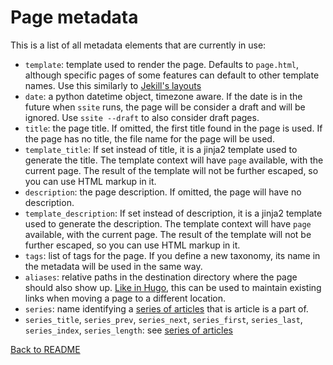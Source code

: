 # Page metadata

This is a list of all metadata elements that are currently in use:

 - `template`: template used to render the page. Defaults to `page.html`,
   although specific pages of some features can default to other template
   names. Use this similarly to [Jekill's layouts](https://jekyllrb.com/docs/step-by-step/04-layouts/)
 - `date`: a python datetime object, timezone aware. If the date is in the
   future when `ssite` runs, the page will be consider a draft and will be
   ignored. Use `ssite --draft` to also consider draft pages.
 - `title`: the page title. If omitted, the first title found in the page is
   used. If the page has no title, the file name for the page will be used.
 - `template_title`: If set instead of title, it is a jinja2 template used to
   generate the title. The template context will have `page` available, with
   the current page. The result of the template will not be further escaped, so
   you can use HTML markup in it.
 - `description`: the page description. If omitted, the page will have no
   description.
 - `template_description`: If set instead of description, it is a jinja2
   template used to generate the description. The template context will have
   `page` available, with the current page. The result of the template will not
   be further escaped, so you can use HTML markup in it.
 - `tags`: list of tags for the page. If you define a new taxonomy, its name in
   the metadata will be used in the same way.
 - `aliases`: relative paths in the destination directory where the page should
   also show up. [Like in Hugo](https://gohugo.io/extras/aliases/), this can be
   used to maintain existing links when moving a page to a different location.
 - `series`: name identifying a [series of articles](series.md) that is article
   is a part of.
 - `series_title`, `series_prev`, `series_next`, `series_first`, `series_last`,
   `series_index`, `series_length`: see [series of articles](series.md)

[Back to README](../README.md)

